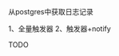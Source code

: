 从postgres中获取日志记录

1、全量触发器
2、触发器+notify

TODO
<!-- 
var (
	PolicyRepo       Policy  = Policy{} // repository
	VersionRepo      Version = Version{}
	LogTableRepo     *LogTableRepository
	LogLocalLogRepo  *LocalLog
	LogRepoV2        *LocalLog2
	FieldMappingRepo *fieldMappingRepo
)

func InitRepo(logTableName string) {
	LogLocalLogRepo = &LocalLog{}

	LogTableRepo = &LogTableRepository{
		logTableName: logTableName,
		db:           global.G_DATADB.DB,
	}

	LogRepoV2 = &LocalLog2{}

	FieldMappingRepo = &fieldMappingRepo{}
} -->
